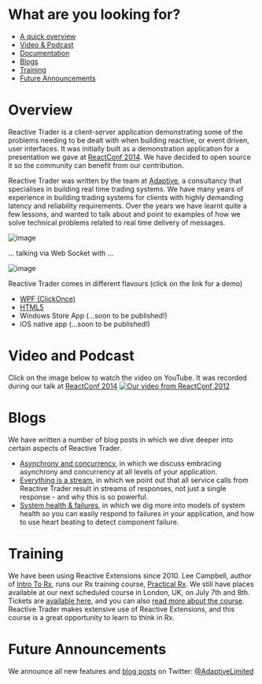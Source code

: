 # What are you looking for?

 - [A quick overview](#overview)
 - [Video & Podcast](#video-and-podcast)
 - [Documentation](https://github.com/AdaptiveConsulting/ReactiveTrader/wiki)
 - [Blogs](#blogs)
 - [Training](#training)
 - [Future Announcements](#future-annoucements)

# Overview

Reactive Trader is a client-server application demonstrating some of the problems needing to be dealt with when building reactive, or event driven, user interfaces. It was initially built as a demonstration application for a presentation we gave at [ReactConf 2014](http://reactconf.com/). We have decided to open source it so the community can benefit from our contribution.

Reactive Trader was written by the team at [Adaptive](http://weareadaptive.com), a consultancy that specialises in building real time trading systems. We have many years of experience in building trading systems for clients with highly demanding latency and reliability requirements. Over the years we have learnt quite a few lessons, and wanted to talk about and point to examples of how we solve technical problems related to real time delivery of messages.

![image](https://f.cloud.github.com/assets/1256913/2470980/8e95e5c6-b01c-11e3-9311-cc17a7c1b191.png)

... talking via Web Socket with ...

![image](https://f.cloud.github.com/assets/1256913/2470993/d7f153ea-b01c-11e3-9c0c-ac8c8261299a.png)

Reactive Trader comes in different flavours (click on the link for a demo)
 
 - [WPF (ClickOnce)](https://reactivetrader.blob.core.windows.net/client/Adaptive.ReactiveTrader.application)
 - [HTML5](https://reactivetrader.azurewebsites.net/)
 - Windows Store App (...soon to be published!)
 - iOS native app (...soon to be published!)

# Video and Podcast

Click on the image below to watch the video on YouTube.  It was recorded during our talk at [ReactConf 2014](http://reactconf.com/)
[![Our video from ReactConf 2012](http://img.youtube.com/vi/Tp5mRlHwZ7M/0.jpg)](http://www.youtube.com/watch?v=Tp5mRlHwZ7M)

# Blogs

We have written a number of blog posts in which we dive deeper into certain aspects of Reactive Trader.

- [Asynchrony and concurrency](http://weareadaptive.com/blog/2014/04/18/asynchrony-concurrency/), in which we discuss embracing asynchrony and concurrency at all levels of your application.
- [Everything is a stream](http://weareadaptive.com/blog/2014/05/05/everything-is-a-stream/), in which we point out that all service calls from Reactive Trader result in streams of responses, not just a single response - and why this is so powerful.
- [System health & failures](http://weareadaptive.com/blog/2014/06/16/system-health-failures/), in which we dig more into models of system health so you can easily respond to failures in your application, and how to use heart beating to detect component failure.

# Training

We have been using Reactive Extensions since 2010. Lee Campbell, author of [Intro To Rx](http://www.introtorx.com/), runs our Rx training course, [Practical Rx](http://weareadaptive.com/training). We still have places available at our next scheduled course in London, UK, on July 7th and 8th. Tickets are [available here](https://ti.to/adaptive/rxtraining), and you can also [read more about the course](http://weareadaptive.com/training). Reactive Trader makes extensive use of Reactive Extensions, and this course is a great opportunity to learn to think in Rx.

# Future Announcements

We announce all new features and [blog posts](http://weareadaptive.com/blog/) on Twitter: [@AdaptiveLimited](https://twitter.com/AdaptiveLimited)
